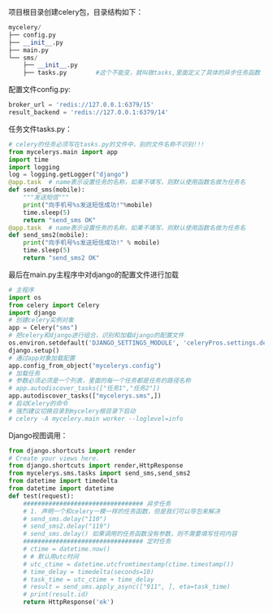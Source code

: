 项目根目录创建celery包，目录结构如下：[](javascript:void(0);)

```python
mycelery/
├── config.py
├── __init__.py
├── main.py
└── sms/
    ├── __init__.py
    ├── tasks.py        #这个不能变，就叫做tasks,里面定义了具体的异步任务函数
```

[](javascript:void(0);)

配置文件config.py:

```python
broker_url = 'redis://127.0.0.1:6379/15'
result_backend = 'redis://127.0.0.1:6379/14'
```

任务文件tasks.py：[](javascript:void(0);)

```python
# celery的任务必须写在tasks.py的文件中，别的文件名称不识别!!!
from mycelerys.main import app
import time
import logging
log = logging.getLogger("django")
@app.task  # name表示设置任务的名称，如果不填写，则默认使用函数名做为任务名
def send_sms(mobile):
    """发送短信"""
    print("向手机号%s发送短信成功!"%mobile)
    time.sleep(5)
    return "send_sms OK"
@app.task  # name表示设置任务的名称，如果不填写，则默认使用函数名做为任务名
def send_sms2(mobile):
    print("向手机号%s发送短信成功!" % mobile)
    time.sleep(5)
    return "send_sms2 OK"
```

[](javascript:void(0);)

最后在main.py主程序中对django的配置文件进行加载[](javascript:void(0);)

```python
# 主程序
import os
from celery import Celery
import django
# 创建celery实例对象
app = Celery("sms")
# 把celery和django进行组合，识别和加载django的配置文件
os.environ.setdefault('DJANGO_SETTINGS_MODULE', 'celeryPros.settings.dev')
django.setup()
# 通过app对象加载配置
app.config_from_object("mycelerys.config")
# 加载任务
# 参数必须必须是一个列表，里面的每一个任务都是任务的路径名称
# app.autodiscover_tasks(["任务1","任务2"])
app.autodiscover_tasks(["mycelerys.sms",])
# 启动Celery的命令
# 强烈建议切换目录到mycelery根目录下启动
# celery -A mycelery.main worker --loglevel=info
```

[](javascript:void(0);)

Django视图调用：[](javascript:void(0);)

```python
from django.shortcuts import render
# Create your views here.
from django.shortcuts import render,HttpResponse
from mycelerys.sms.tasks import send_sms,send_sms2
from datetime import timedelta
from datetime import datetime
def test(request):
    ################################# 异步任务
    # 1. 声明一个和celery一模一样的任务函数，但是我们可以导包来解决
    # send_sms.delay("110")
    # send_sms2.delay("119")
    # send_sms.delay() 如果调用的任务函数没有参数，则不需要填写任何内容
    ################################# 定时任务
    # ctime = datetime.now()
    # # 默认用utc时间
    # utc_ctime = datetime.utcfromtimestamp(ctime.timestamp())
    # time_delay = timedelta(seconds=10)
    # task_time = utc_ctime + time_delay
    # result = send_sms.apply_async(["911", ], eta=task_time)
    # print(result.id)
    return HttpResponse('ok')
```

[](javascript:void(0);)

 